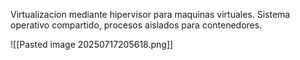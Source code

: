 Virtualizacion mediante hipervisor para maquinas virtuales.
Sistema operativo compartido, procesos aislados para contenedores.

![[Pasted image 20250717205618.png]]